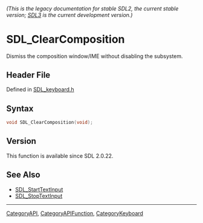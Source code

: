 ###### (This is the legacy documentation for stable SDL2, the current stable version; [SDL3](https://wiki.libsdl.org/SDL3/) is the current development version.)
# SDL_ClearComposition

Dismiss the composition window/IME without disabling the subsystem.

## Header File

Defined in [SDL_keyboard.h](https://github.com/libsdl-org/SDL/blob/SDL2/include/SDL_keyboard.h)

## Syntax

```c
void SDL_ClearComposition(void);
```

## Version

This function is available since SDL 2.0.22.

## See Also

- [SDL_StartTextInput](SDL_StartTextInput)
- [SDL_StopTextInput](SDL_StopTextInput)

----
[CategoryAPI](CategoryAPI), [CategoryAPIFunction](CategoryAPIFunction), [CategoryKeyboard](CategoryKeyboard)

